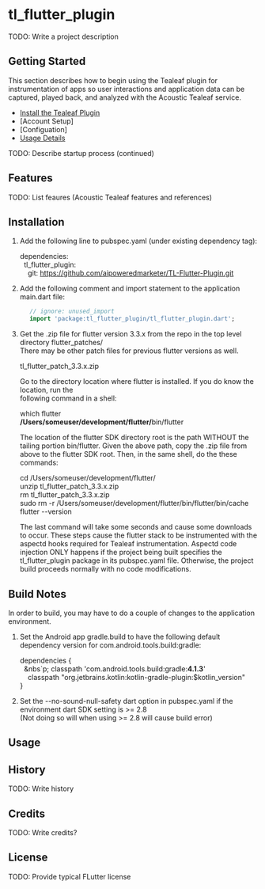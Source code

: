 # tl_flutter_plugin

TODO: Write a project description

## Getting Started

This section describes how to begin using the Tealeaf plugin for instrumentation of apps so user 
interactions and application data can be captured, played back, and analyzed with the Acoustic 
Tealeaf service.

* [Install the Tealeaf Plugin](#Installation)
* [Account Setup]
* [Configuation]
* [Usage Details](#Usage)
 
TODO: Describe startup process (continued)

## Features

TODO: List feaures (Acoustic Tealeaf features and references)

## Installation

1. Add the following line to pubspec.yaml (under existing dependency tag):

   dependencies:  
   &nbsp;&nbsp;tl_flutter_plugin:  
   &nbsp;&nbsp;&nbsp;&nbsp;git: https://github.com/aipoweredmarketer/TL-Flutter-Plugin.git  

2. Add the following comment and import statement to the application main.dart file:  

```dart
      // ignore: unused_import  
      import 'package:tl_flutter_plugin/tl_flutter_plugin.dart';  
```

3. Get the .zip file for flutter version 3.3.x from the repo in the top level directory 
   flutter_patches/   
   There may be other patch files for previous flutter versions as well.  
  
   tl_flutter_patch_3.3.x.zip  
  
   Go to the directory location where flutter is installed. If you do know the location, run the   
   following command in a shell:  
   
   which flutter    
   <b>/Users/someuser/development/flutter/</b>bin/flutter  

   The location of the flutter SDK directory root is the path WITHOUT the tailing portion
   bin/flutter. Given the above path, copy the .zip file from above to the flutter SDK root.
   Then, in the same shell, do the these commands:
  
   cd /Users/someuser/development/flutter/  
   unzip tl_flutter_patch_3.3.x.zip  
   rm tl_flutter_patch_3.3.x.zip  
   sudo rm -r /Users/someuser/development/flutter/bin/flutter/bin/cache  
   flutter --version  

   The last command will take some seconds and cause some downloads to occur. These steps
   cause the flutter stack to be instrumented with the aspectd hooks required for
   Tealeaf instrumentation. Aspectd code injection ONLY happens if the project being built specifies
   the tl_flutter_plugin package in its pubspec.yaml file. Otherwise, the project build proceeds 
   normally with no code modifications.

## Build Notes

In order to build, you may have to do a couple of changes to the application environment.

1. Set the Android app gradle.build to have the following default dependency version for com.android.tools.build:gradle:  
  
   dependencies {  
   &nbsp;&nbsp;&nbs`p;&nbsp;classpath 'com.android.tools.build:gradle:<b>4.1.3</b>'  
   &nbsp;&nbsp;&nbsp;&nbsp;classpath "org.jetbrains.kotlin:kotlin-gradle-plugin:$kotlin_version"  
   }    

2. Set the --no-sound-null-safety dart option in pubspec.yaml if the environment dart SDK setting is >= 2.8  
   (Not doing so will when using >= 2.8 will cause build error)
 
## Usage


## History

TODO: Write history

## Credits

TODO: Write credits?

## License

TODO: Provide typical FLutter license

